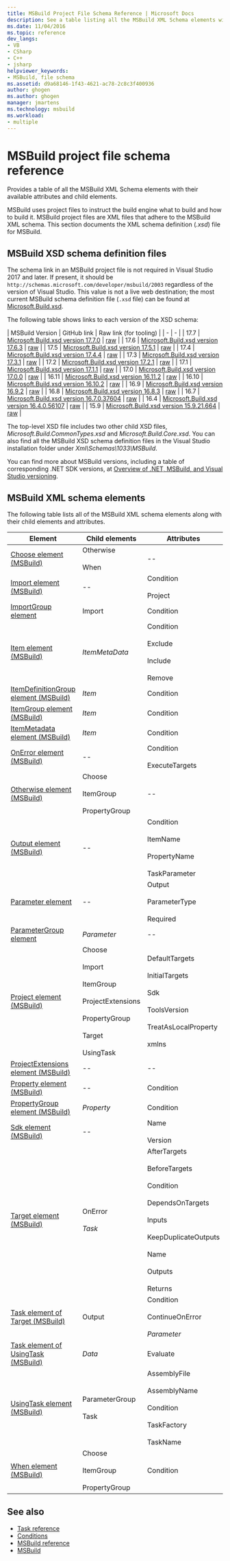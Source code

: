 ```yaml
---
title: MSBuild Project File Schema Reference | Microsoft Docs
description: See a table listing all the MSBuild XML Schema elements with their available attributes and child elements.
ms.date: 11/04/2016
ms.topic: reference
dev_langs:
- VB
- CSharp
- C++
- jsharp
helpviewer_keywords:
- MSBuild, file schema
ms.assetid: d9a68146-1f43-4621-ac78-2c8c3f400936
author: ghogen
ms.author: ghogen
manager: jmartens
ms.technology: msbuild
ms.workload:
- multiple
---
```

# MSBuild project file schema reference

Provides a table of all the MSBuild XML Schema elements with their available attributes and child elements.

MSBuild uses project files to instruct the build engine what to build and how to build it. MSBuild project files are XML files that adhere to the MSBuild XML schema. This section documents the XML schema definition (*.xsd*) file for MSBuild.

## MSBuild XSD schema definition files

The schema link in an MSBuild project file is not required in Visual Studio 2017 and later. If present, it should be ` http://schemas.microsoft.com/developer/msbuild/2003` regardless of the version of Visual Studio. This value is not a live web destination; the most current MSBuild schema definition file (`.xsd` file) can be found at [Microsoft.Build.xsd](https://github.com/dotnet/msbuild/blob/main/src/MSBuild/Microsoft.Build.xsd).

The following table shows links to each version of the XSD schema:

| MSBuild Version | GitHub link | Raw link (for tooling) |
| - | - |
| 17.7 | [Microsoft.Build.xsd version 17.7.0](https://github.com/dotnet/msbuild/blob/v17.7.0/src/MSBuild/Microsoft.Build.xsd) | [raw](https://raw.githubusercontent.com/dotnet/msbuild/v17.7.0/src/MSBuild/Microsoft.Build.xsd) |
| 17.6 | [Microsoft.Build.xsd version 17.6.3](https://github.com/dotnet/msbuild/blob/v17.6.3/src/MSBuild/Microsoft.Build.xsd) | [raw](https://raw.githubusercontent.com/dotnet/msbuild/v17.6.3/src/MSBuild/Microsoft.Build.xsd) |
| 17.5 | [Microsoft.Build.xsd version 17.5.1](https://github.com/dotnet/msbuild/blob/v17.5.1/src/MSBuild/Microsoft.Build.xsd) | [raw](https://raw.githubusercontent.com/dotnet/msbuild/v17.5.1/src/MSBuild/Microsoft.Build.xsd) |
| 17.4 | [Microsoft.Build.xsd version 17.4.4](https://github.com/dotnet/msbuild/blob/v17.4.4/src/MSBuild/Microsoft.Build.xsd) | [raw](https://raw.githubusercontent.com/dotnet/msbuild/v17.4.4/src/MSBuild/Microsoft.Build.xsd) |
| 17.3 | [Microsoft.Build.xsd version 17.3.1](https://github.com/dotnet/msbuild/blob/v17.3.1/src/MSBuild/Microsoft.Build.xsd) | [raw](https://raw.githubusercontent.com/dotnet/msbuild/v17.3.1/src/MSBuild/Microsoft.Build.xsd) |
| 17.2 | [Microsoft.Build.xsd version 17.2.1](https://github.com/dotnet/msbuild/blob/v17.2.1/src/MSBuild/Microsoft.Build.xsd) | [raw](https://raw.githubusercontent.com/dotnet/msbuild/v17.2.1/src/MSBuild/Microsoft.Build.xsd) |
| 17.1 | [Microsoft.Build.xsd version 17.1.1](https://github.com/dotnet/msbuild/blob/v17.1.1/src/MSBuild/Microsoft.Build.xsd) | [raw](https://raw.githubusercontent.com/dotnet/msbuild/v17.1.1/src/MSBuild/Microsoft.Build.xsd) |
| 17.0 | [Microsoft.Build.xsd version 17.0.0](https://github.com/dotnet/msbuild/blob/v17.0.0/src/MSBuild/Microsoft.Build.xsd) | [raw](https://raw.githubusercontent.com/dotnet/msbuild/v17.0.0/src/MSBuild/Microsoft.Build.xsd) |
| 16.11 | [Microsoft.Build.xsd version 16.11.2](https://github.com/dotnet/msbuild/blob/v16.11.2/src/MSBuild/Microsoft.Build.xsd) | [raw](https://raw.githubusercontent.com/dotnet/msbuild/v16.11.2/src/MSBuild/Microsoft.Build.xsd) |
| 16.10 | [Microsoft.Build.xsd version 16.10.2](https://github.com/dotnet/msbuild/blob/v16.10.2/src/MSBuild/Microsoft.Build.xsd) | [raw](https://raw.githubusercontent.com/dotnet/msbuild/v16.10.2/src/MSBuild/Microsoft.Build.xsd) |
| 16.9 | [Microsoft.Build.xsd version 16.9.2](https://github.com/dotnet/msbuild/blob/v16.9.2/src/MSBuild/Microsoft.Build.xsd) | [raw](https://raw.githubusercontent.com/dotnet/msbuild/v16.9.2/src/MSBuild/Microsoft.Build.xsd) |
| 16.8 | [Microsoft.Build.xsd version 16.8.3](https://github.com/dotnet/msbuild/blob/v16.8.3/src/MSBuild/Microsoft.Build.xsd) | [raw](https://raw.githubusercontent.com/dotnet/msbuild/v16.8.3/src/MSBuild/Microsoft.Build.xsd) |
| 16.7 | [Microsoft.Build.xsd version 16.7.0.37604](https://github.com/dotnet/msbuild/blob/v16.7.0.37604/src/MSBuild/Microsoft.Build.xsd) | [raw](https://raw.githubusercontent.com/dotnet/msbuild/v16.7.0.37604/src/MSBuild/Microsoft.Build.xsd) |
| 16.4 | [Microsoft.Build.xsd version 16.4.0.56107](https://github.com/dotnet/msbuild/blob/v16.4.0.56107/src/MSBuild/Microsoft.Build.xsd) | [raw](https://raw.githubusercontent.com/dotnet/msbuild/v16.4.0.56107/src/MSBuild/Microsoft.Build.xsd) |
| 15.9 | [Microsoft.Build.xsd version 15.9.21.664](https://github.com/dotnet/msbuild/blob/v15.9.21.664/src/MSBuild/Microsoft.Build.xsd) | [raw](https://raw.githubusercontent.com/dotnet/msbuild/v15.9.21.664/src/MSBuild/Microsoft.Build.xsd) |

The top-level XSD file includes two other child XSD files, *Microsoft.Build.CommonTypes.xsd* and *Microsoft.Build.Core.xsd*. You can also find all the MSBuild XSD schema definition files in the Visual Studio installation folder under *Xml\Schemas\1033\MSBuild*.

You can find more about MSBuild versions, including a table of corresponding .NET SDK versions, at [Overview of .NET, MSBuild, and Visual Studio versioning](/dotnet/core/porting/versioning-sdk-msbuild-vs).

## MSBuild XML schema elements

 The following table lists all of the MSBuild XML schema elements along with their child elements and attributes.

|Element|Child elements|Attributes|
|-------------|--------------------|----------------|
|[Choose element (MSBuild)](../msbuild/choose-element-msbuild.md)|Otherwise<br /><br /> When|--|
|[Import element (MSBuild)](../msbuild/import-element-msbuild.md)|--|Condition<br /><br /> Project|
|[ImportGroup element](../msbuild/importgroup-element.md)|Import|Condition|
|[Item element (MSBuild)](../msbuild/item-element-msbuild.md)|*ItemMetaData*|Condition<br /><br /> Exclude<br /><br /> Include<br /><br /> Remove|
|[ItemDefinitionGroup element (MSBuild)](../msbuild/itemdefinitiongroup-element-msbuild.md)|*Item*|Condition|
|[ItemGroup element (MSBuild)](../msbuild/itemgroup-element-msbuild.md)|*Item*|Condition|
|[ItemMetadata element (MSBuild)](../msbuild/itemmetadata-element-msbuild.md)|*Item*|Condition|
|[OnError element (MSBuild)](../msbuild/onerror-element-msbuild.md)|--|Condition<br /><br /> ExecuteTargets|
|[Otherwise element (MSBuild)](../msbuild/otherwise-element-msbuild.md)|Choose<br /><br /> ItemGroup<br /><br /> PropertyGroup|--|
|[Output element (MSBuild)](../msbuild/output-element-msbuild.md)|--|Condition<br /><br /> ItemName<br /><br /> PropertyName<br /><br /> TaskParameter|
|[Parameter element](../msbuild/parameter-element.md)|--|Output<br /><br /> ParameterType<br /><br /> Required|
|[ParameterGroup element](../msbuild/parametergroup-element.md)|*Parameter*|--|
|[Project element (MSBuild)](../msbuild/project-element-msbuild.md)|Choose<br /><br /> Import<br /><br /> ItemGroup<br /><br /> ProjectExtensions<br /><br /> PropertyGroup<br /><br /> Target<br /><br /> UsingTask|DefaultTargets<br /><br /> InitialTargets<br /><br /> Sdk<br /><br /> ToolsVersion<br /><br /> TreatAsLocalProperty<br /><br /> xmlns|
|[ProjectExtensions element (MSBuild)](../msbuild/projectextensions-element-msbuild.md)|--|--|
|[Property element (MSBuild)](../msbuild/property-element-msbuild.md)|--|Condition|
|[PropertyGroup element (MSBuild)](../msbuild/propertygroup-element-msbuild.md)|*Property*|Condition|
|[Sdk element (MSBuild)](../msbuild/sdk-element-msbuild.md)|--|Name<br /><br /> Version|
|[Target element (MSBuild)](../msbuild/target-element-msbuild.md)|OnError<br /><br /> *Task*|AfterTargets<br /><br /> BeforeTargets<br /><br /> Condition<br /><br /> DependsOnTargets<br /><br /> Inputs<br /><br /> KeepDuplicateOutputs<br /><br /> Name<br /><br /> Outputs<br /><br /> Returns|
|[Task element of Target (MSBuild)](../msbuild/task-element-msbuild.md)|Output|Condition<br /><br /> ContinueOnError<br /><br /> *Parameter*|
|[Task element of UsingTask (MSBuild)](../msbuild/taskbody-element-msbuild.md)|*Data*|Evaluate|
|[UsingTask element (MSBuild)](../msbuild/usingtask-element-msbuild.md)|ParameterGroup<br /><br /> Task|AssemblyFile<br /><br /> AssemblyName<br /><br /> Condition<br /><br /> TaskFactory<br /><br /> TaskName|
|[When element (MSBuild)](../msbuild/when-element-msbuild.md)|Choose<br /><br /> ItemGroup<br /><br /> PropertyGroup|Condition|

## See also

- [Task reference](../msbuild/msbuild-task-reference.md)
- [Conditions](../msbuild/msbuild-conditions.md)
- [MSBuild reference](../msbuild/msbuild-reference.md)
- [MSBuild](../msbuild/msbuild.md)

